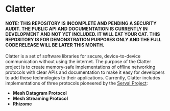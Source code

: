 # Clatter
#### NOTE: THIS REPOSITORY IS INCOMPLETE AND PENDING A SECURITY AUDIT. THE PUBLIC API AND DOCUMENTATION IS CURRENTLY IN DEVELOPMENT AND NOT YET INCLUDED. IT WILL EAT YOUR CAT. THIS REPOSITORY IS FOR DEMONSTRATION PURPOSES ONLY AND THE FULL CODE RELEASE WILL BE LATER THIS MONTH.
Clatter is a set of software libraries for secure, device-to-device communication without using the internet. The purpose of the Clatter project is to create memory-safe implementations of offline networking protocols with clear APIs and documentation to make it easy for developers to add these technologies to their applications. Currently, Clatter includes implementations of three protocols pioneered by the [Serval Project](https://servalproject.org):

* **Mesh Datagram Protocol**
* **Mesh Streaming Protocol**
* **Rhizome**
